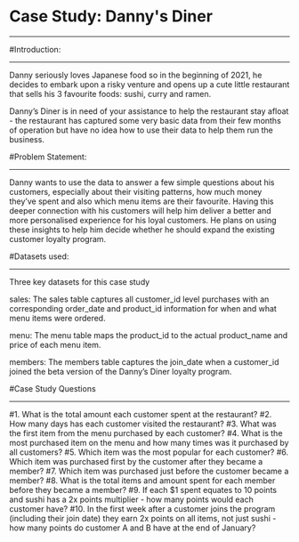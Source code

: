 # Case Study: Danny's Diner
*******************************************************************************************************************************************************************************************
#Introduction:
*******************************************************************************************************************************************************************************************
Danny seriously loves Japanese food so in the beginning of 2021, he decides to embark upon a risky venture and opens up a cute little restaurant that sells his 3 favourite foods: sushi, curry and ramen.

Danny’s Diner is in need of your assistance to help the restaurant stay afloat - the restaurant has captured some very basic data from their few months of operation but have no idea how to use their data to help them run the business.

#Problem Statement:
*******************************************************************************************************************************************************************************************
Danny wants to use the data to answer a few simple questions about his customers, especially about their visiting patterns, how much money they’ve spent and also which menu items are their favourite. Having this deeper connection with his customers will help him deliver a better and more personalised experience for his loyal customers. He plans on using these insights to help him decide whether he should expand the existing customer loyalty program.

#Datasets used:
*******************************************************************************************************************************************************************************************
Three key datasets for this case study

sales: The sales table captures all customer_id level purchases with an corresponding order_date and product_id information for when and what menu items were ordered.

menu: The menu table maps the product_id to the actual product_name and price of each menu item.

members: The members table captures the join_date when a customer_id joined the beta version of the Danny’s Diner loyalty program.


#Case Study Questions
*******************************************************************************************************************************************************************************************
#1. What is the total amount each customer spent at the restaurant?
#2. How many days has each customer visited the restaurant?
#3. What was the first item from the menu purchased by each customer?
#4. What is the most purchased item on the menu and how many times was it purchased by all customers?
#5. Which item was the most popular for each customer?
#6. Which item was purchased first by the customer after they became a member?
#7. Which item was purchased just before the customer became a member?
#8. What is the total items and amount spent for each member before they became a member?
#9. If each $1 spent equates to 10 points and sushi has a 2x points multiplier - how many points would each customer have?
#10. In the first week after a customer joins the program (including their join date) they earn 2x points on all items, not just sushi - how many points do customer A and B have at the end of January?
